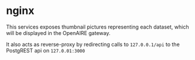 # nginx

This services exposes thumbnail pictures representing each dataset, which will be displayed in the OpenAIRE gateway.

It also acts as reverse-proxy by redirecting calls to `127.0.0.1/api` to the PostgREST api on `127.0.01:3000`